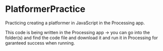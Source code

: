 # PlatformerPractice
Practicing creating a platformer in JavaScript in the Processing app.

This code is being written in the Processing app -> you can go into the folder(s) and find the code file and download it and run it in Processing for garanteed success when running.
